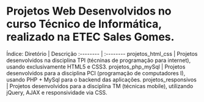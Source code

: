# Projetos Web Desenvolvidos no curso Técnico de Informática, realizado na ETEC Sales Gomes.

Índice:
Diretório | Descrição
:-------- | :--------
projetos_html_css | Projetos desenvolvidos na disciplina TPI (técninas de programação para internet), usando exclusivamente HTML5 e CSS3.
projetos_php_mySql | Projetos desenvolvidos para a disciplina PCI (programação de computadores I), usando PHP + MySql para o backend das aplicações.
projetos_responsivos | Projetos desenvolvidos para a disciplina TM (técnicas mobile), utilizando jQuery, AJAX e responsividade via CSS.